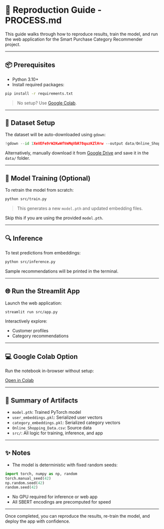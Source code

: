 # 🔁 Reproduction Guide - PROCESS.md

This guide walks through how to reproduce results, train the model, and run the web application for the Smart Purchase Category Recommender project.

---

## 📦 Prerequisites

* Python 3.10+
* Install required packages:

```bash
pip install -r requirements.txt
```

> No setup? Use [Google Colab](https://colab.research.google.com/drive/1i4ZGkAK_DpP7_7a8t1VeHtHjm6gAiL0r?usp=sharing).

---

## 📂 Dataset Setup

The dataset will be auto-downloaded using `gdown`:

```python
!gdown --id 1XeVEFe9rW2KwWfVmMqVbR78quzKZlHrw --output data/Online_Shopping_Data.csv
```

Alternatively, manually download it from [Google Drive](https://drive.google.com/file/d/1XeVEFe9rW2KwWfVmMqVbR78quzKZlHrw/view?usp=sharing) and save it in the `data/` folder.

---

## 🧠 Model Training (Optional)

To retrain the model from scratch:

```bash
python src/train.py
```

> This generates a new `model.pth` and updated embedding files.

Skip this if you are using the provided `model.pth`.

---

## 🔍 Inference

To test predictions from embeddings:

```bash
python src/inference.py
```

Sample recommendations will be printed in the terminal.

---

## 🌐 Run the Streamlit App

Launch the web application:

```bash
streamlit run src/app.py
```

Interactively explore:

* Customer profiles
* Category recommendations

---

## 💻 Google Colab Option

Run the notebook in-browser without setup:

[Open in Colab](https://colab.research.google.com/drive/1i4ZGkAK_DpP7_7a8t1VeHtHjm6gAiL0r?usp=sharing)

---

## 📃 Summary of Artifacts

* `model.pth`: Trained PyTorch model
* `user_embeddings.pkl`: Serialized user vectors
* `category_embeddings.pkl`: Serialized category vectors
* `Online_Shopping_Data.csv`: Source data
* `src/`: All logic for training, inference, and app

---

## ✨ Notes

* The model is deterministic with fixed random seeds:

```python
import torch, numpy as np, random
torch.manual_seed(42)
np.random.seed(42)
random.seed(42)
```

* No GPU required for inference or web app
* All SBERT encodings are precomputed for speed

---

Once completed, you can reproduce the results, re-train the model, and deploy the app with confidence.
